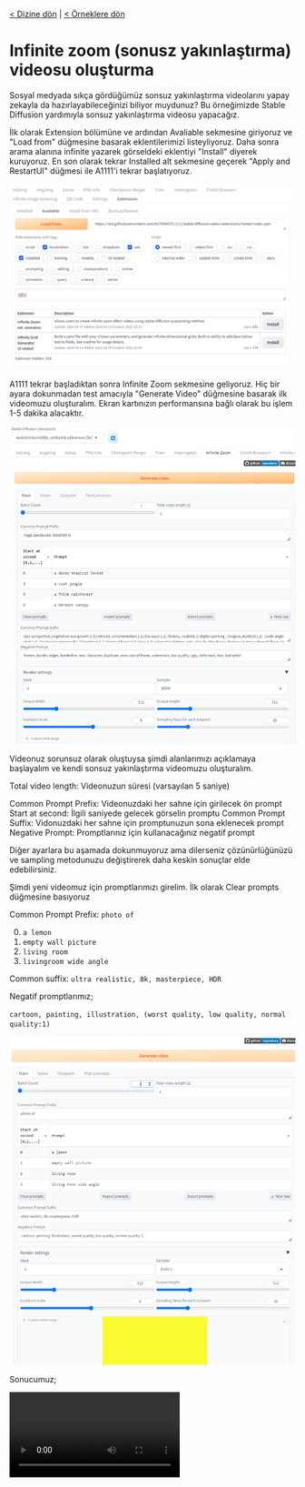 <a href="/">< Dizine dön</a> | <a href="/ornekler">< Örneklere dön</a>

# Infinite zoom (sonusz yakınlaştırma) videosu oluşturma

Sosyal medyada sıkça gördüğümüz sonsuz yakınlaştırma videolarını yapay zekayla da hazırlayabileceğinizi biliyor muydunuz? Bu örneğimizde Stable Diffusion yardımıyla sonsuz yakınlaştırma videosu yapacağız.

İlk olarak Extension bölümüne ve ardından Avaliable sekmesine giriyoruz ve "Load from" düğmesine basarak eklentilerimizi listeyliyoruz. Daha sonra arama alanına infinite yazarek görseldeki eklentiyi "Install" diyerek kuruyoruz. En son olarak tekrar Installed alt sekmesine geçerek "Apply and RestartUI" düğmesi ile A1111'i tekrar başlatıyoruz.

![alt text](/gorseller/infinite-zoom-1.png)

A1111 tekrar başladıktan sonra Infinite Zoom sekmesine geliyoruz. Hiç bir ayara dokunmadan test amacıyla "Generate Video" düğmesine basarak ilk videomuzu oluşturalım. Ekran kartınızın performansına bağlı olarak bu işlem 1-5 dakika alacaktır. 

![alt text](/gorseller/infinite-zoom-2.png)

Videonuz sorunsuz olarak oluştuysa şimdi alanlarımızı açıklamaya başlayalım ve kendi sonsuz yakınlaştırma videomuzu oluşturalım.

Total video length: Videonuzun süresi (varsayılan 5 saniye)

Common Prompt Prefix: Videonuzdaki her sahne için girilecek ön prompt
Start at second: İlgili saniyede gelecek görselin promptu
Common Prompt Suffix: Vidonuzdaki her sahne için promptunuzun sona eklenecek prompt
Negative Prompt: Promptlarınız için kullanacağınız negatif prompt

Diğer ayarlara bu aşamada dokunmuyoruz ama dilerseniz çözünürlüğünüzü ve sampling metodunuzu değiştirerek daha keskin sonuçlar elde edebilirsiniz.

Şimdi yeni videomuz için promptlarımızı girelim. İlk olarak Clear prompts düğmesine basıyoruz

Common Prompt Prefix: `photo of`

0. `a lemon`
1. `empty wall picture`
2. `living room`
3. `livingroom wide angle`


Common suffix: `ultra realistic, 8k, masterpiece, HDR`

Negatif promptlarımız;

 `cartoon, painting, illustration, (worst quality, low quality, normal quality:1)`

![alt text](/gorseller/infinite-zoom-3.png)

Sonucumuz;

<video controls src="../gorseller/infinite-zoom-sonuc-1.mp4" title="Title"></video>


